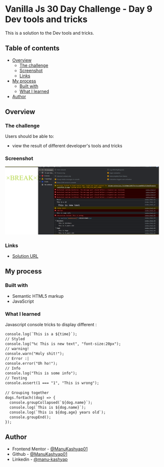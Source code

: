 # Vanilla Js 30 Day Challenge - Day 9 Dev tools and tricks

This is a solution to the Dev tools and tricks.

## Table of contents

- [Overview](#overview)
  - [The challenge](#the-challenge)
  - [Screenshot](#screenshot)
  - [Links](#links)
- [My process](#my-process)
  - [Built with](#built-with)
  - [What I learned](#what-i-learned)
- [Author](#author)

## Overview

### The challenge

Users should be able to:

- view the result of different developer's tools and tricks

### Screenshot

![](./screenshot.png)

### Links

- [Solution URL](https://github.com/ManuKashyap01/Vanilla-JS-30-Day-Challenge)

## My process

### Built with

- Semantic HTML5 markup
- JavaScript

### What I learned

Javascript console tricks to display different :

```
console.log(`This is a ${time}`);
// Styled
console.log("%c This is new text", "font-size:20px");
// warning!
console.warn("Holy shit!");
// Error :|
console.error("Oh ho!");
// Info
console.log("This is some info");
// Testing
console.assert(1 === "1", "This is wrong");

// Grouping together
dogs.forEach((dog) => {
  console.groupCollapsed(`${dog.name}`);
  console.log(`This is ${dog.name}`);
  console.log(`This is ${dog.age} years old`);
  console.groupEnd();
});
```
## Author

- Frontend Mentor - [@ManuKashyap01](https://www.frontendmentor.io/profile/ManuKashyap01)
- Github - [@ManuKashyap01](https://github.com/ManuKashyap01)
- Linkedin - [@manu-kashyap](https://www.linkedin.com/in/manu-kashyap/)
